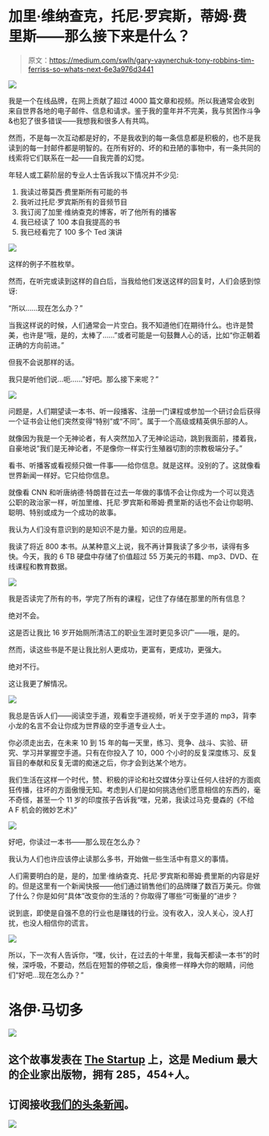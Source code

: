 # 加里·维纳查克，托尼·罗宾斯，蒂姆·费里斯——那么接下来是什么？

> 原文：<https://medium.com/swlh/gary-vaynerchuk-tony-robbins-tim-ferriss-so-whats-next-6e3a976d3441>

![](img/9794e9181ffdce96bd768ede814f82d0.png)

我是一个在线品牌，在网上贡献了超过 4000 篇文章和视频。所以我通常会收到来自世界各地的电子邮件、信息和请求。鉴于我的童年并不完美，我与贫困作斗争&也犯了很多错误——我想我和很多人有共鸣。

然而，不是每一次互动都是好的，不是我收到的每一条信息都是积极的，也不是我读到的每一封邮件都是明智的。在所有好的、坏的和丑陋的事物中，有一条共同的线索将它们联系在一起——自我完善的幻觉。

年轻人或工薪阶层的专业人士告诉我以下情况并不少见:

1.  我读过蒂莫西·费里斯所有可能的书
2.  我听过托尼·罗宾斯所有的音频节目
3.  我订阅了加里·维纳查克的博客，听了他所有的播客
4.  我已经读了 100 本自我提高的书
5.  我已经看完了 100 多个 Ted 演讲

![](img/20384a2a64e40dd87361dd276c32122a.png)

这样的例子不胜枚举。

然而，在听完或读到这样的自白后，当我给他们发送这样的回复时，人们会感到惊讶:

“所以……现在怎么办？”

当我这样说的时候，人们通常会一片空白。我不知道他们在期待什么。也许是赞美，也许是“哦，是的，太棒了……”或者可能是一句鼓舞人心的话，比如“你正朝着正确的方向前进。”

但我不会说那样的话。

我只是听他们说…呃……”好吧。那么接下来呢？”

![](img/f20a38f9a1443a13b44375f5427f0df4.png)

问题是，人们期望读一本书、听一段播客、注册一门课程或参加一个研讨会后获得一个证书会让他们突然变得“特别”或“不同”。属于一个高级或精英俱乐部的人。

就像因为我是一个无神论者，有人突然加入了无神论运动，跳到我面前，搂着我，自豪地说“我们是无神论者，不是像你一样实行生殖器切割的宗教极端分子。”

看书、听播客或看视频只做一件事——给你信息。就是这样。没别的了。这就像看世界新闻一样好。它只给你信息。

就像看 CNN 和听唐纳德·特朗普在过去一年做的事情不会让你成为一个可以竞选公职的政治家一样，听加里维、托尼·罗宾斯和蒂姆·费里斯的话也不会让你聪明、聪明、特别或成为一个成功的故事。

我认为人们没有意识到的是知识不是力量。知识的应用是。

我读了将近 800 本书。从某种意义上说，我不再计算我读了多少书，读得有多快。今天，我的 6 TB 硬盘中存储了价值超过 55 万美元的书籍、mp3、DVD、在线课程和教育数据。

![](img/43427e21c0aab9a9001b668394a9a263.png)

我是否读完了所有的书，学完了所有的课程，记住了存储在那里的所有信息？

绝对不会。

这是否让我比 16 岁开始厕所清洁工的职业生涯时更见多识广——哦，是的。

然而，读这些书是不是让我比别人更成功，更富有，更成功，更强大。

绝对不行。

这让我更了解情况。

![](img/6c0cbb13093b94b076db1f48b559e7ad.png)

我总是告诉人们——阅读空手道，观看空手道视频，听关于空手道的 mp3，背李小龙的名言不会让你成为世界级的空手道专业人士。

你必须走出去，在未来 10 到 15 年的每一天里，练习、竞争、战斗、实验、研究、学习并掌握空手道。只有在你投入了 10，000 个小时的反复深度练习、反复盲目的奉献和反复无谓的痴迷之后，你才会到达某个地方。

我们生活在这样一个时代，赞、积极的评论和社交媒体分享让任何人往好的方面疯狂传播，往坏的方面傲慢无知。考虑到人们是如何挑选他们愿意相信的东西的，毫不奇怪，甚至一个 11 岁的印度孩子告诉我“嘿，兄弟，我读过马克·曼森的《不给 A F 机会的微妙艺术》”

![](img/07d33b70778153725a8db91eb2af6ed7.png)

好吧，你读过一本书——那么现在怎么办？

我认为人们也许应该停止读那么多书，开始做一些生活中有意义的事情。

人们需要明白的是，是的，加里·维纳查克、托尼·罗宾斯和蒂姆·费里斯的内容是好的。但是这里有一个新闻快报——他们通过销售他们的品牌赚了数百万美元。你做了什么？你是如何“具体”改变你的生活的？你取得了哪些“可衡量的”进步？

说到底，即使是自强不息的行业也是赚钱的行业。没有收入，没人关心，没人打扰，也没人相信你的谎言。

![](img/7befb8a90837b2d3bb8a3194819a97c5.png)

所以，下一次有人告诉你，“嘿，伙计，在过去的十年里，我每天都读一本书”的时候，深呼吸，不要动，然后在短暂的停顿之后，像奥修一样睁大你的眼睛，问他们“好吧…现在怎么办？”

# 洛伊·马切多

![](img/731acf26f5d44fdc58d99a6388fe935d.png)

## 这个故事发表在 [The Startup](https://medium.com/swlh) 上，这是 Medium 最大的企业家出版物，拥有 285，454+人。

## 订阅接收[我们的头条新闻](http://growthsupply.com/the-startup-newsletter/)。

![](img/731acf26f5d44fdc58d99a6388fe935d.png)